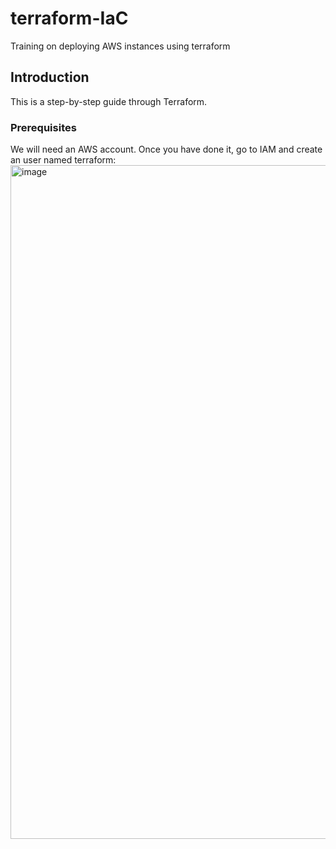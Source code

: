 # terraform-IaC
Training on deploying AWS instances using terraform

## Introduction
This is a step-by-step guide through Terraform. 

### Prerequisites
We will need an AWS account. 
Once you have done it, go to IAM and create an user named terraform:
<img width="1078" alt="image" src="https://github.com/usergus/terraform-IaC/assets/102134028/606a78a1-99ea-418f-82f6-f9e0136a4c79">

